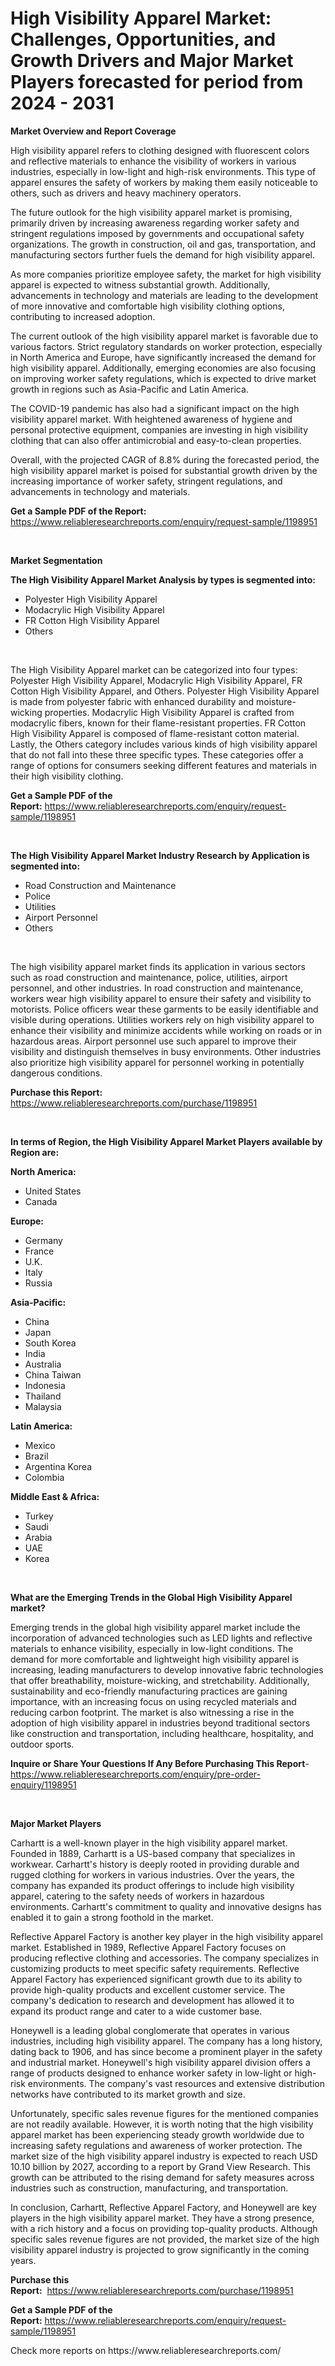 <p><h1>High Visibility Apparel Market: Challenges, Opportunities, and Growth Drivers and Major Market Players forecasted for period from 2024 - 2031</h1></p><p><strong>Market Overview and Report Coverage</strong></p>
<p><p>High visibility apparel refers to clothing designed with fluorescent colors and reflective materials to enhance the visibility of workers in various industries, especially in low-light and high-risk environments. This type of apparel ensures the safety of workers by making them easily noticeable to others, such as drivers and heavy machinery operators.</p><p>The future outlook for the high visibility apparel market is promising, primarily driven by increasing awareness regarding worker safety and stringent regulations imposed by governments and occupational safety organizations. The growth in construction, oil and gas, transportation, and manufacturing sectors further fuels the demand for high visibility apparel.</p><p>As more companies prioritize employee safety, the market for high visibility apparel is expected to witness substantial growth. Additionally, advancements in technology and materials are leading to the development of more innovative and comfortable high visibility clothing options, contributing to increased adoption.</p><p>The current outlook of the high visibility apparel market is favorable due to various factors. Strict regulatory standards on worker protection, especially in North America and Europe, have significantly increased the demand for high visibility apparel. Additionally, emerging economies are also focusing on improving worker safety regulations, which is expected to drive market growth in regions such as Asia-Pacific and Latin America.</p><p>The COVID-19 pandemic has also had a significant impact on the high visibility apparel market. With heightened awareness of hygiene and personal protective equipment, companies are investing in high visibility clothing that can also offer antimicrobial and easy-to-clean properties.</p><p>Overall, with the projected CAGR of 8.8% during the forecasted period, the high visibility apparel market is poised for substantial growth driven by the increasing importance of worker safety, stringent regulations, and advancements in technology and materials.</p></p>
<p><strong>Get a Sample PDF of the Report:</strong> <a href="https://www.reliableresearchreports.com/enquiry/request-sample/1198951">https://www.reliableresearchreports.com/enquiry/request-sample/1198951</a></p>
<p>&nbsp;</p>
<p><strong>Market Segmentation</strong></p>
<p><strong>The High Visibility Apparel Market Analysis by types is segmented into:</strong></p>
<p><ul><li>Polyester High Visibility Apparel</li><li>Modacrylic High Visibility Apparel</li><li>FR Cotton High Visibility Apparel</li><li>Others</li></ul></p>
<p>&nbsp;</p>
<p><p>The High Visibility Apparel market can be categorized into four types: Polyester High Visibility Apparel, Modacrylic High Visibility Apparel, FR Cotton High Visibility Apparel, and Others. Polyester High Visibility Apparel is made from polyester fabric with enhanced durability and moisture-wicking properties. Modacrylic High Visibility Apparel is crafted from modacrylic fibers, known for their flame-resistant properties. FR Cotton High Visibility Apparel is composed of flame-resistant cotton material. Lastly, the Others category includes various kinds of high visibility apparel that do not fall into these three specific types. These categories offer a range of options for consumers seeking different features and materials in their high visibility clothing.</p></p>
<p><strong>Get a Sample PDF of the Report:</strong>&nbsp;<a href="https://www.reliableresearchreports.com/enquiry/request-sample/1198951">https://www.reliableresearchreports.com/enquiry/request-sample/1198951</a></p>
<p>&nbsp;</p>
<p><strong>The High Visibility Apparel Market Industry Research by Application is segmented into:</strong></p>
<p><ul><li>Road Construction and Maintenance</li><li>Police</li><li>Utilities</li><li>Airport Personnel</li><li>Others</li></ul></p>
<p>&nbsp;</p>
<p><p>The high visibility apparel market finds its application in various sectors such as road construction and maintenance, police, utilities, airport personnel, and other industries. In road construction and maintenance, workers wear high visibility apparel to ensure their safety and visibility to motorists. Police officers wear these garments to be easily identifiable and visible during operations. Utilities workers rely on high visibility apparel to enhance their visibility and minimize accidents while working on roads or in hazardous areas. Airport personnel use such apparel to improve their visibility and distinguish themselves in busy environments. Other industries also prioritize high visibility apparel for personnel working in potentially dangerous conditions.</p></p>
<p><strong>Purchase this Report:</strong>&nbsp; <a href="https://www.reliableresearchreports.com/purchase/1198951">https://www.reliableresearchreports.com/purchase/1198951</a></p>
<p>&nbsp;</p>
<p><strong>In terms of Region, the High Visibility Apparel Market Players available by Region are:</strong></p>
<p>
    <p> <strong> North America: </strong>
        <ul>
            <li>United States</li>
            <li>Canada</li>
        </ul>
        </p> 
    <p> <strong> Europe: </strong>
        <ul>
            <li>Germany</li>
            <li>France</li>
            <li>U.K.</li>
            <li>Italy</li>
            <li>Russia</li>
        </ul>
        </p> 
    <p> <strong> Asia-Pacific: </strong>
        <ul>
            <li>China</li>
            <li>Japan</li>
            <li>South Korea</li>
            <li>India</li>
            <li>Australia</li>
            <li>China Taiwan</li>
            <li>Indonesia</li>
            <li>Thailand</li>
            <li>Malaysia</li>
        </ul>
        </p> 
    <p> <strong> Latin America: </strong>
        <ul>
            <li>Mexico</li>
            <li>Brazil</li>
            <li>Argentina Korea</li>
            <li>Colombia</li>
        </ul>
        </p> 
    <p> <strong> Middle East & Africa: </strong>
        <ul>
            <li>Turkey</li>
            <li>Saudi</li>
            <li>Arabia</li>
            <li>UAE</li>
            <li>Korea</li>
        </ul>
    </p>
    </p>
<p>&nbsp;</p>
<p><strong>What are the Emerging Trends in the Global High Visibility Apparel market?</strong></p>
<p><p>Emerging trends in the global high visibility apparel market include the incorporation of advanced technologies such as LED lights and reflective materials to enhance visibility, especially in low-light conditions. The demand for more comfortable and lightweight high visibility apparel is increasing, leading manufacturers to develop innovative fabric technologies that offer breathability, moisture-wicking, and stretchability. Additionally, sustainability and eco-friendly manufacturing practices are gaining importance, with an increasing focus on using recycled materials and reducing carbon footprint. The market is also witnessing a rise in the adoption of high visibility apparel in industries beyond traditional sectors like construction and transportation, including healthcare, hospitality, and outdoor sports.</p></p>
<p><strong>Inquire or Share Your Questions If Any Before Purchasing This Report</strong>- <a href="https://www.reliableresearchreports.com/enquiry/pre-order-enquiry/1198951">https://www.reliableresearchreports.com/enquiry/pre-order-enquiry/1198951</a></p>
<p>&nbsp;</p>
<p><strong>Major Market Players</strong></p>
<p><p>Carhartt is a well-known player in the high visibility apparel market. Founded in 1889, Carhartt is a US-based company that specializes in workwear. Carhartt's history is deeply rooted in providing durable and rugged clothing for workers in various industries. Over the years, the company has expanded its product offerings to include high visibility apparel, catering to the safety needs of workers in hazardous environments. Carhartt's commitment to quality and innovative designs has enabled it to gain a strong foothold in the market.</p><p>Reflective Apparel Factory is another key player in the high visibility apparel market. Established in 1989, Reflective Apparel Factory focuses on producing reflective clothing and accessories. The company specializes in customizing products to meet specific safety requirements. Reflective Apparel Factory has experienced significant growth due to its ability to provide high-quality products and excellent customer service. The company's dedication to research and development has allowed it to expand its product range and cater to a wide customer base.</p><p>Honeywell is a leading global conglomerate that operates in various industries, including high visibility apparel. The company has a long history, dating back to 1906, and has since become a prominent player in the safety and industrial market. Honeywell's high visibility apparel division offers a range of products designed to enhance worker safety in low-light or high-risk environments. The company's vast resources and extensive distribution networks have contributed to its market growth and size.</p><p>Unfortunately, specific sales revenue figures for the mentioned companies are not readily available. However, it is worth noting that the high visibility apparel market has been experiencing steady growth worldwide due to increasing safety regulations and awareness of worker protection. The market size of the high visibility apparel industry is expected to reach USD 10.10 billion by 2027, according to a report by Grand View Research. This growth can be attributed to the rising demand for safety measures across industries such as construction, manufacturing, and transportation.</p><p>In conclusion, Carhartt, Reflective Apparel Factory, and Honeywell are key players in the high visibility apparel market. They have a strong presence, with a rich history and a focus on providing top-quality products. Although specific sales revenue figures are not provided, the market size of the high visibility apparel industry is projected to grow significantly in the coming years.</p></p>
<p><strong>Purchase this Report:</strong>&nbsp;&nbsp;<a href="https://www.reliableresearchreports.com/purchase/1198951">https://www.reliableresearchreports.com/purchase/1198951</a></p>
<p></p>
<p><strong>Get a Sample PDF of the Report:</strong>&nbsp;<a href="https://www.reliableresearchreports.com/enquiry/request-sample/1198951">https://www.reliableresearchreports.com/enquiry/request-sample/1198951</a></p>
<p>Check more reports on https://www.reliableresearchreports.com/</p>